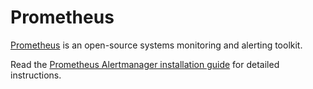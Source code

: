 # Prometheus

[Prometheus](https://prometheus.io/) is an open-source systems monitoring and alerting toolkit. 

Read the [Prometheus Alertmanager installation guide](<https://github.com/pavel-kazhavets/AlertmanagerRocketChat>
) for detailed instructions.
